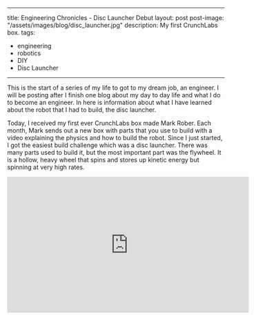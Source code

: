 
---
title: Engineering Chronicles - Disc Launcher Debut
layout: post
post-image: "/assets/images/blog/disc_launcher.jpg"
description: My first CrunchLabs box.
tags:
- engineering
- robotics
- DIY
- Disc Launcher
---

<audio autoplay>
  <source src="https://cdn.voicemod.net/sounds/2023/09/9d163cb1-4d2d-4112-9845-08c762f6c313.mp3" type="audio/mpeg">
  Your browser does not support the audio element.
</audio>

This is the start of a series of my life to got to my dream job, an engineer. I will be posting after I finish one blog about my day to day life and what I do to become an engineer. In here is information about what I have learned about the robot that I had to build, the disc launcher.

Today, I received my first ever CrunchLabs box made Mark Rober. Each month, Mark sends out a new box with parts that you use to build with a video explaining the physics and how to build the robot. Since I just started, I got the easiest build challenge which was a disc launcher. There was many parts used to build it, but the most important part was the flywheel. It is a hollow, heavy wheel that spins and stores up kinetic energy but spinning at very high rates.


<iframe width="560" height="315" src="https://www.youtube.com/embed/Nw6ry2apRAQ" frameborder="0" allow="accelerometer; autoplay; encrypted-media; gyroscope; picture-in-picture" allowfullscreen></iframe>
